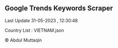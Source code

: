 

## Google Trends Keywords Scraper 
 
Last Update 31-05-2023 , 12:30:48

Country List :
VIETNAM.json



© Abdul Muttaqin 
